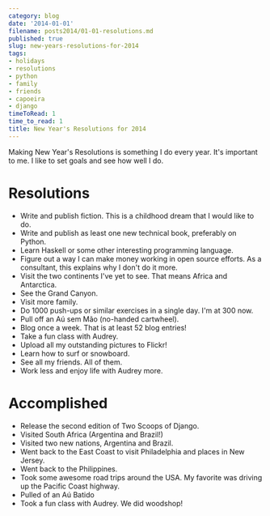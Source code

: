 ```yaml
---
category: blog
date: '2014-01-01'
filename: posts2014/01-01-resolutions.md
published: true
slug: new-years-resolutions-for-2014
tags:
- holidays
- resolutions
- python
- family
- friends
- capoeira
- django
timeToRead: 1
time_to_read: 1
title: New Year's Resolutions for 2014
---
```


Making New Year's Resolutions is something I do every year. It's
important to me. I like to set goals and see how well I do.

Resolutions
===========

-   Write and publish fiction. This is a childhood dream that I would
    like to do.
-   Write and publish as least one new technical book, preferably on
    Python.
-   Learn Haskell or some other interesting programming language.
-   Figure out a way I can make money working in open source efforts. As
    a consultant, this explains why I don't do it more.
-   Visit the two continents I've yet to see. That means Africa and
    Antarctica.
-   See the Grand Canyon.
-   Visit more family.
-   Do 1000 push-ups or similar exercises in a single day. I'm at 300
    now.
-   Pull off an Aú sem Mão (no-handed cartwheel).
-   Blog once a week. That is at least 52 blog entries!
-   Take a fun class with Audrey.
-   Upload all my outstanding pictures to Flickr!
-   Learn how to surf or snowboard.
-   See all my friends. All of them.
-   Work less and enjoy life with Audrey more.

Accomplished
============

-   Release the second edition of Two Scoops of Django.
-   Visited South Africa (Argentina and Brazil!)
-   Visited two new nations, Argentina and Brazil.
-   Went back to the East Coast to visit Philadelphia and places in New
    Jersey.
-   Went back to the Philippines.
-   Took some awesome road trips around the USA. My favorite was driving
    up the Pacific Coast highway.
-   Pulled of an Aú Batido
-   Took a fun class with Audrey. We did woodshop!
